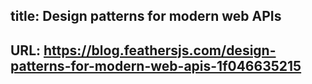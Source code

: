## title: Design patterns for modern web APIs
## URL: https://blog.feathersjs.com/design-patterns-for-modern-web-apis-1f046635215